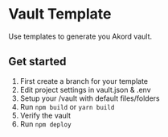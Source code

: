 # Vault Template

Use templates to generate you Akord vault.

## Get started

1. First create a branch for your template
2. Edit project settings in vault.json & .env
3. Setup your /vault with default files/folders
4. Run `npm build` or `yarn build`
5. Verify the vault
6. Run `npm deploy`
